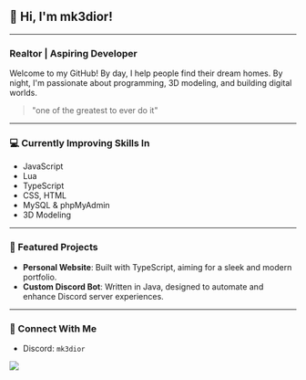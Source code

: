 ## 👋 Hi, I'm mk3dior!
---
### Realtor | Aspiring Developer

Welcome to my GitHub! By day, I help people find their dream homes. By night, I'm passionate about programming, 3D modeling, and building digital worlds.
> "one of the greatest to ever do it"

---

### 💻 Currently Improving Skills In
- JavaScript
- Lua
- TypeScript
- CSS, HTML
- MySQL & phpMyAdmin
- 3D Modeling

---

### 🚀 Featured Projects
- **Personal Website**: Built with TypeScript, aiming for a sleek and modern portfolio.
- **Custom Discord Bot**: Written in Java, designed to automate and enhance Discord server experiences.

---

### 🤝 Connect With Me
- Discord: `mk3dior`

<a href="https://github.com/mk3dior">
  <img align="center" src="https://github-readme-stats-one-bice.vercel.app/api?username=mk3dior&show_icons=true&include_all_commits=true&role=OWNER,ORGANIZATION_MEMBER,COLLABORATOR&count_private=true&theme=dark" />
</a>
